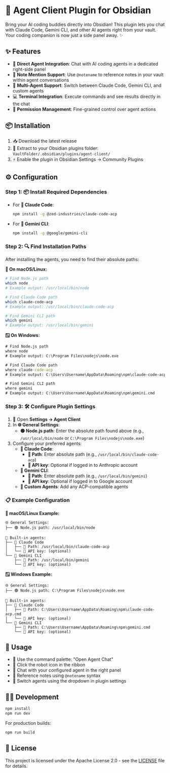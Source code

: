 # 🤖 Agent Client Plugin for Obsidian

Bring your AI coding buddies directly into Obsidian! This plugin lets you chat with Claude Code, Gemini CLI, and other AI agents right from your vault. Your coding companion is now just a side panel away. ✨

## ✨ Features

- 🔗 **Direct Agent Integration**: Chat with AI coding agents in a dedicated right-side panel
- 📝 **Note Mention Support**: Use `@notename` to reference notes in your vault within agent conversations
- 🔄 **Multi-Agent Support**: Switch between Claude Code, Gemini CLI, and custom agents
- 💻 **Terminal Integration**: Execute commands and see results directly in the chat
- 🔐 **Permission Management**: Fine-grained control over agent actions

## 📦 Installation

1. 📥 Download the latest release
2. 📁 Extract to your Obsidian plugins folder: `VaultFolder/.obsidian/plugins/agent-client/`
3. ⚡ Enable the plugin in Obsidian Settings → Community Plugins

## ⚙️ Configuration

### Step 1: 📦 Install Required Dependencies

- For **🤖 Claude Code**:
  ```bash
  npm install -g @zed-industries/claude-code-acp
  ```

- For **💎 Gemini CLI**:
  ```bash
  npm install -g @google/gemini-cli
  ```

### Step 2: 🔍 Find Installation Paths

After installing the agents, you need to find their absolute paths:

**🍎 On macOS/Linux:**
```bash
# Find Node.js path
which node
# Example output: /usr/local/bin/node

# Find Claude Code path
which claude-code-acp
# Example output: /usr/local/bin/claude-code-acp

# Find Gemini CLI path
which gemini
# Example output: /usr/local/bin/gemini
```

**🪟 On Windows:**
```cmd
# Find Node.js path
where node
# Example output: C:\Program Files\nodejs\node.exe

# Find Claude Code path
where claude-code-acp
# Example output: C:\Users\Username\AppData\Roaming\npm\claude-code-acp.cmd

# Find Gemini CLI path
where gemini
# Example output: C:\Users\Username\AppData\Roaming\npm\gemini.cmd
```

### Step 3: 🛠️ Configure Plugin Settings

1. 📂 Open **Settings → Agent Client**
2. In **🌐 General Settings**:
   - **🟢 Node.js path**: Enter the absolute path found above (e.g., `/usr/local/bin/node` or `C:\Program Files\nodejs\node.exe`)
3. Configure your preferred agents:
   - **🤖 Claude Code**:
     - **📍 Path**: Enter absolute path (e.g., `/usr/local/bin/claude-code-acp`)
     - **🔑 API key**: Optional if logged in to Anthropic account
   - **💎 Gemini CLI**:
     - **📍 Path**: Enter absolute path (e.g., `/usr/local/bin/gemini`)
     - **🔑 API key**: Optional if logged in to Google account
   - **🔧 Custom Agents**: Add any ACP-compatible agents

### 📋 Example Configuration

**🍎 macOS/Linux Example:**
```
🌐 General Settings:
├── 🟢 Node.js path: /usr/local/bin/node

🤖 Built-in agents:
├── 🤖 Claude Code
│   ├── 📍 Path: /usr/local/bin/claude-code-acp
│   └── 🔑 API key: (optional)
└── 💎 Gemini CLI
    ├── 📍 Path: /usr/local/bin/gemini
    └── 🔑 API key: (optional)
```

**🪟 Windows Example:**
```
🌐 General Settings:
├── 🟢 Node.js path: C:\Program Files\nodejs\node.exe

🤖 Built-in agents:
├── 🤖 Claude Code
│   ├── 📍 Path: C:\Users\Username\AppData\Roaming\npm\claude-code-acp.cmd
│   └── 🔑 API key: (optional)
└── 💎 Gemini CLI
    ├── 📍 Path: C:\Users\Username\AppData\Roaming\npm\gemini.cmd
    └── 🔑 API key: (optional)
```

## 🚀 Usage

- 🎯 Use the command palette: "Open Agent Chat"
- 🤖 Click the robot icon in the ribbon
- 💬 Chat with your configured agent in the right panel
- 📝 Reference notes using `@notename` syntax
- 🔄 Switch agents using the dropdown in plugin settings

## 👨‍💻 Development

```bash
npm install
npm run dev
```

For production builds:
```bash
npm run build
```

## 📄 License

This project is licensed under the Apache License 2.0 - see the [LICENSE](LICENSE) file for details.
